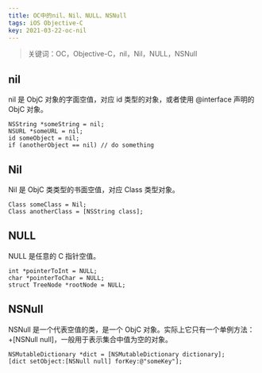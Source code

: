 ```yaml
---
title: OC中的nil、Nil、NULL、NSNull
tags: iOS Objective-C
key: 2021-03-22-oc-nil
---
```

> 关键词：OC，Objective-C，nil，Nil，NULL，NSNull

## nil

nil 是 ObjC 对象的字面空值，对应 id 类型的对象，或者使用 @interface 声明的 ObjC 对象。

```
NSString *someString = nil;
NSURL *someURL = nil;
id someObject = nil;
if (anotherObject == nil) // do something
```

## Nil

Nil 是 ObjC 类类型的书面空值，对应 Class 类型对象。

```
Class someClass = Nil;
Class anotherClass = [NSString class];
```

## NULL

NULL 是任意的 C 指针空值。

```
int *pointerToInt = NULL;
char *pointerToChar = NULL;
struct TreeNode *rootNode = NULL;
```

## NSNull

NSNull 是一个代表空值的类，是一个 ObjC 对象。实际上它只有一个单例方法：+[NSNull null]，一般用于表示集合中值为空的对象。

```
NSMutableDictionary *dict = [NSMutableDictionary dictionary];
[dict setObject:[NSNull null] forKey:@"someKey"];
```




